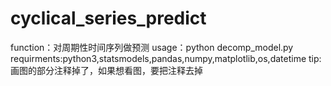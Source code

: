 # cyclical_series_predict
function：对周期性时间序列做预测
usage：python decomp_model.py
requirments:python3,statsmodels,pandas,numpy,matplotlib,os,datetime
tip:画图的部分注释掉了，如果想看图，要把注释去掉
